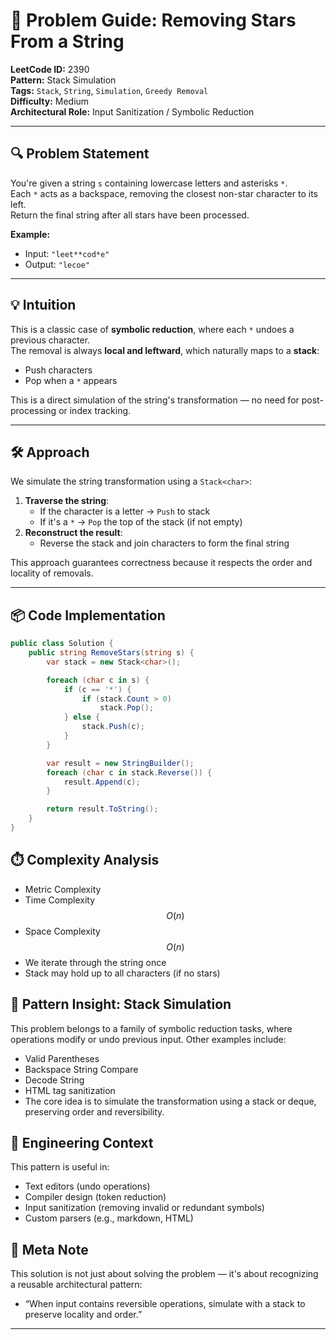 # 🧠 Problem Guide: Removing Stars From a String

**LeetCode ID:** 2390  
**Pattern:** Stack Simulation  
**Tags:** `Stack`, `String`, `Simulation`, `Greedy Removal`  
**Difficulty:** Medium  
**Architectural Role:** Input Sanitization / Symbolic Reduction

---

## 🔍 Problem Statement  
You're given a string `s` containing lowercase letters and asterisks `*`.  
Each `*` acts as a backspace, removing the closest non-star character to its left.  
Return the final string after all stars have been processed.

**Example:**  
- Input: `"leet**cod*e"`  
- Output: `"lecoe"`

---

## 💡 Intuition  
This is a classic case of **symbolic reduction**, where each `*` undoes a previous character.  
The removal is always **local and leftward**, which naturally maps to a **stack**:

- Push characters  
- Pop when a `*` appears  

This is a direct simulation of the string's transformation — no need for post-processing or index tracking.

---

## 🛠️ Approach  
We simulate the string transformation using a `Stack<char>`:

1. **Traverse the string**:
   - If the character is a letter → `Push` to stack  
   - If it's a `*` → `Pop` the top of the stack (if not empty)  
2. **Reconstruct the result**:
   - Reverse the stack and join characters to form the final string

This approach guarantees correctness because it respects the order and locality of removals.

---

## 📦 Code Implementation
```csharp
public class Solution {
    public string RemoveStars(string s) {
        var stack = new Stack<char>();

        foreach (char c in s) {
            if (c == '*') {
                if (stack.Count > 0)
                    stack.Pop();
            } else {
                stack.Push(c);
            }
        }

        var result = new StringBuilder();
        foreach (char c in stack.Reverse()) {
            result.Append(c);
        }

        return result.ToString();
    }
}
```
## ⏱️ Complexity Analysis

- Metric	Complexity
- Time Complexity	$$O(n)$$
- Space Complexity	$$O(n)$$
- We iterate through the string once
- Stack may hold up to all characters (if no stars)

## 🧩 Pattern Insight: Stack Simulation
This problem belongs to a family of symbolic reduction tasks, where operations modify or undo previous input. Other examples include:

- Valid Parentheses
- Backspace String Compare
- Decode String
- HTML tag sanitization
- The core idea is to simulate the transformation using a stack or deque, preserving order and reversibility.

## 🧱 Engineering Context
This pattern is useful in:

- Text editors (undo operations)
- Compiler design (token reduction)
- Input sanitization (removing invalid or redundant symbols)
- Custom parsers (e.g., markdown, HTML)

## 🧠 Meta Note
This solution is not just about solving the problem — it's about recognizing a reusable architectural pattern:

- “When input contains reversible operations, simulate with a stack to preserve locality and order.”




-----
